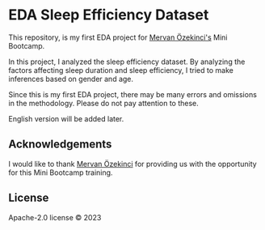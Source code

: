 # EDA Sleep Efficiency Dataset
 
This repository, is my first EDA project for [Mervan Özekinci's](https://github.com/MervanOzekinci) Mini Bootcamp.

In this project, I analyzed the sleep efficiency dataset. By analyzing the factors affecting sleep duration and sleep efficiency, I tried to make inferences based on gender and age. 

Since this is my first EDA project, there may be many errors and omissions in the methodology. Please do not pay attention to these.

English version will be added later.

## Acknowledgements

I would like to thank [Mervan Özekinci](https://github.com/MervanOzekinci) for providing us with the opportunity for this Mini Bootcamp training.

## License

 Apache-2.0 license  © 2023 
